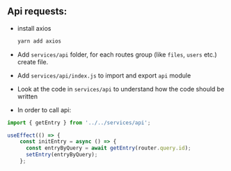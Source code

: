 ## Api requests:

- install axios

  ```bash
  yarn add axios
  ```

- Add `services/api` folder, for each routes group (like `files`, `users` etc.) create file.

- Add `services/api/index.js` to import and export `api` module

- Look at the code in `services/api` to understand how the code should be written

- In order to call api:

```jsx
import { getEntry } from '../../services/api';

useEffect(() => {
    const initEntry = async () => {
      const entryByQuery = await getEntry(router.query.id);
      setEntry(entryByQuery);
    };
```

